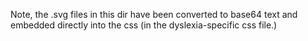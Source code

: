 ---
---

Note, the .svg files in this dir have been converted to base64 text and embedded directly into the css (in the dyslexia-specific css file.)
